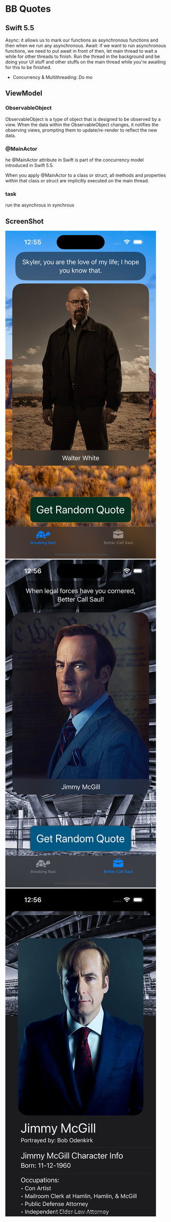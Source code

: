  BB Quotes
 ====
 
 ## Swift 5.5
 Async: it allows us to mark our functions as asynchronous functions and then when we run any asynchronous.
 Await: if we want to run asynchronous functions, we need to put await in front of then, let main thread to wait a while for other threads to finish. Run the thread in the background and be doing your UI stuff and other stuffs on the main thread while you're awaiting for this to be finished.

- Concurrency & Multithreading: Do mo


## ViewModel

### ObservableObject
ObservableObject is a type of object that is designed to be observed by a view. When the data within the ObservableObject changes, it notifies the observing views, prompting them to update/re-render to reflect the new data.

### @MainActor
he @MainActor attribute in Swift is part of the concurrency model introduced in Swift 5.5.

When you apply @MainActor to a class or struct, all methods and properties within that class or struct are implicitly executed on the main thread.
### task
run the asynchrous in synchrous 


## ScreenShot

![](img/1.png)
![](img/2.png)
![](img/3.png)